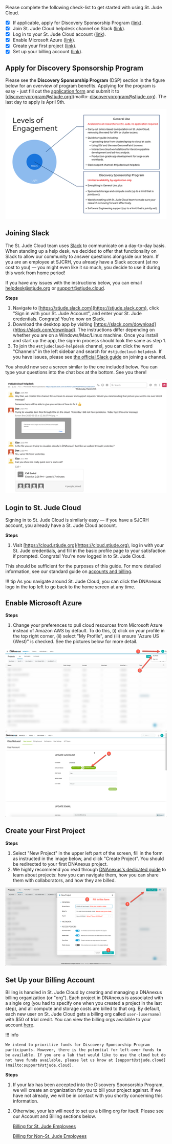 Please complete the following check-list to get started with using St. Jude
Cloud.

- [X] If applicable, apply for Discovery Sponsorship Program ([link](#apply-for-discovery-sponsorship-program)).
- [x] Join St. Jude Cloud helpdesk channel on Slack ([link](#joining-slack)).
- [x] Log in to your St. Jude Cloud account ([link](#login-to-st-jude-cloud)). 
- [x] Enable Microsoft Azure ([link](#enable-microsoft-azure)). 
- [x] Create your first project ([link](#create-your-first-project)).
- [x] Set up your billing account ([link](#set-up-your-billing-account)).

## Apply for Discovery Sponsorship Program

Please see the **Discovery Sponsorship Program** (DSP) section in the figure below for an overview of program benefits. Applying for the program is easy - just fill out the [application form](../../files/DSPApplicationForm.pdf) and submit it to [discoveryprogram@stjude.org](mailto: discoveryprogram@stjude.org). The last day to apply is April 9th. 

![COVID-19 Programs](../../images/guides/covid-19/levels-of-engagement.png)
    
## Joining Slack

The St. Jude Cloud team uses [Slack][slack] to communicate on a day-to-day basis. When standing up a help desk, we decided to offer that functionality on Slack to allow our community to answer questions alongside our team. If you are an employee at SJCRH, you already have a Slack account (at no cost to you) — you might even like it so much, you decide to use it during this work from home period!

If you have any issues with the instructions below, you can email [helpdesk@stjude.org](mailto:helpdesk@stjude.org) or [support@stjude.cloud](mailto:support@stjude.cloud).

**Steps**

1. Navigate to [https://stjude.slack.com](https://stjude.slack.com), click "Sign in with your St. Jude Account", and enter your St. Jude credentials. Congrats! You're now on Slack.
2. Download the desktop app by visiting [https://slack.com/download](https://slack.com/download). The instructions differ depending on whether you are on a Windows/Mac/Linux machine. Once you install and start up the app, the sign-in process should look the same as step 1.
3. To join the `#stjudecloud-helpdesk` channel, you can click the word "Channels" in the left sidebar and search for `#stjudecloud-helpdesk`. If you have issues, please see [the official Slack guide](https://slack.com/help/articles/205239967-Join-a-channel) on joining a channel.

You should now see a screen similar to the one included below. You can type your questions into the chat box at the bottom. See you there!
   
![Slack Helpdesk Channel](../../images/guides/covid-19/slack-messaging.png)


## Login to St. Jude Cloud

Signing in to St. Jude Cloud is similarly easy — if you have a SJCRH account, you already have a St. Jude Cloud account.

**Steps**

1. Visit [https://cloud.stjude.org](https://cloud.stjude.org), log in with your St. Jude credentials, and fill in the basic profile page to your satisfaction if prompted. Congrats! You're now logged in to St. Jude Cloud. 

This should be sufficient for the purposes of this guide. For more detailed information, see our standard guide on [accounts and billing](../../guides/genomics-platform/accounts-and-billing.md).

!!! tip
    As you navigate around St. Jude Cloud, you can click the DNAnexus logo in the top left to go back to the home screen at any time.

## Enable Microsoft Azure

**Steps**

1. Change your preferences to pull cloud resources from Microsoft Azure instead of Amazon AWS by default. To do this, (i) click on your profile in the top right corner, (ii) select "My Profile", and (iii) ensure "Azure US (West)" is checked. See the pictures below for more detail.

![Step 1: Click "My Profile"](../../images/guides/covid-19/default-billing-region/1.png)
![Step 2: Set default billing region](../../images/guides/covid-19/default-billing-region/2.png)

## Create your First Project

**Steps**

1. Select "New Project" in the upper left part of the screen, fill in the form as instructed in the image below, and click "Create Project". You should be redirected to your first DNAnexus project.
2. We highly recommend you read through [DNAnexus's dedicated guide](https://documentation.dnanexus.com/getting-started/key-concepts/projects#create-a-new-project) to learn about projects: how you can navigate them, how you can share them with collaborators, and how they are billed. 

![Step 1: Create a project](../../images/guides/covid-19/create-a-project/1.png)

## Set Up your Billing Account

Billing is handled in St. Jude Cloud by creating and managing a DNAnexus billing organization (or "org"). Each project in DNAnexus is associated with a single org (you had to specify one when you created a project in the last step), and all compute and storage costs are billed to that org. By default, each new user on St. Jude Cloud gets a billing org called `user-[username]` with $50 of trial credit. You can view the billing orgs available to your account [here](https://platform.dnanexus.com/profile/settings/billing).  

!!! info

    We intend to prioritize funds for Discovery Sponsorship Program participants. However, there is the potential for left-over funds to be available. If you are a lab that would like to use the cloud but do not have funds available, please let us know at [support@stjude.cloud](mailto:support@stjude.cloud).

**Steps**

1. If your lab has been accepted into the Discovery Sponsorship Program, we will create an organization for you to bill your project against. If we have not already, we will be in contact with you shortly concerning this information.
2. Otherwise, your lab will need to set up a billing org for itself. Please see our Account and Billing sections below. 

    [Billing for St. Jude Employees](../../../account-and-billing/#billing)

    [Billing for Non-St. Jude Employees](../../../account-and-billing/#billing_1)


[slack]: https://slack.com/